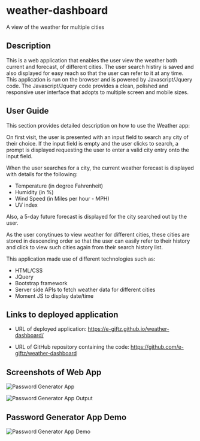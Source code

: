 # weather-dashboard
A view of the weather for multiple cities

## Description
This is a web application that enables the user view the weather both current and forecast, of different cities. The user search histiry is saved and also displayed for easy reach so that the user can refer to it at any time.  
This application is run on the browser and is powered by Javascript/Jquery code.
The Javascript/Jquery code provides a clean, polished and responsive user interface that adopts to multiple screen and mobile sizes.

## User Guide
This section provides detailed description on how to use the Weather app:

On first visit, the user is presented with  an input field to search  any city of their choice. If the input field is empty and the user clicks to search, a prompt is displayed requesting  the user to enter a valid city entry onto the input field.

When the user searches for a city, the  current weather forecast is displayed with details for the following:
* Temperature (in degree Fahrenheit)
* Humidity (in %)
* Wind Speed (in Miles per hour - MPH)
* UV index 

Also, a 5-day future forecast is displayed for the city searched out by the user.

As the user conytinues to view weather for different cities, these cities are stored in descending order so that the user  can easily refer to  their history and click to view such cities again from their search history list. 

This application made use of different technologies such  as:
* HTML/CSS
* JQuery
* Bootstrap framework
* Server side  APIs to fetch weather data for different cities
* Moment JS to display date/time


## Links to deployed application
* URL of deployed application: https://e-giftz.github.io/weather-dashboard/

* URL of GitHub repository containing the code: https://github.com/e-giftz/weather-dashboard

## Screenshots of Web App

![Password Generator App ](images/PasswordGeneratorApp.png)

![Password Generator App Output ](images/PasswordAppOutput.png)

## Password Generator App Demo

![Password Generator App Demo ](images/PasswordAppDemo.gif)

